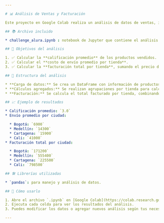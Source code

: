 ```yaml
---

# 📊 Análisis de Ventas y Facturación

Este proyecto en Google Colab realiza un análisis de datos de ventas, incluyendo la calificación promedio, el costo de envío promedio por tienda, y la facturación total por ciudad (tienda).

## 📚 Archivo incluido

* challenge_alura.ipynb : notebook de Jupyter que contiene el análisis completo paso a paso.

## 📌 Objetivos del análisis

1. ✅ Calcular la **calificación promedio** de los productos vendidos.
2. ✅ Calcular el **costo de envío promedio por tienda**.
3. ✅ Calcular la **facturación total por tienda**, sumando el precio del producto y su costo de envío.

## 🧮 Estructura del análisis

* **Carga de datos:** Se crea un DataFrame con información de productos vendidos.
* **Cálculos agregados:** Se realizan agrupaciones por tienda para calcular métricas clave.
* **Facturación:** Se calcula el total facturado por tienda, combinando precio y envío.

## 📈 Ejemplo de resultados

* Calificación promedio: `3.0`
* Envío promedio por ciudad:

  * Bogotá: `6900`
  * Medellín: `14300`
  * Cartagena: `15900`
  * Cali: `41000`
* Facturación total por ciudad:

  * Bogotá: `171200`
  * Medellín: `555400`
  * Cartagena: `225500`
  * Cali: `798500`

## 🛠 Librerías utilizadas

* `pandas`: para manejo y análisis de datos.

## 🚀 Cómo usarlo

1. Abre el archivo `.ipynb` en [Google Colab](https://colab.research.google.com/) o en tu entorno local.
2. Ejecuta cada celda para ver los resultados del análisis.
3. Puedes modificar los datos o agregar nuevos análisis según tus necesidades.

---
```

